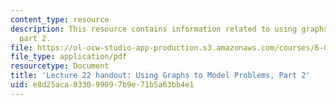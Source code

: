 ```yaml
---
content_type: resource
description: This resource contains information related to using graphs to model problems,
  part 2.
file: https://ol-ocw-studio-app-production.s3.amazonaws.com/courses/6-00sc-introduction-to-computer-science-and-programming-spring-2011/e8d25aca033099097b9e71b5a63bb4e1_MIT6_00SCS11_lec22.pdf
file_type: application/pdf
resourcetype: Document
title: 'Lecture 22 handout: Using Graphs to Model Problems, Part 2'
uid: e8d25aca-0330-9909-7b9e-71b5a63bb4e1
---
```


